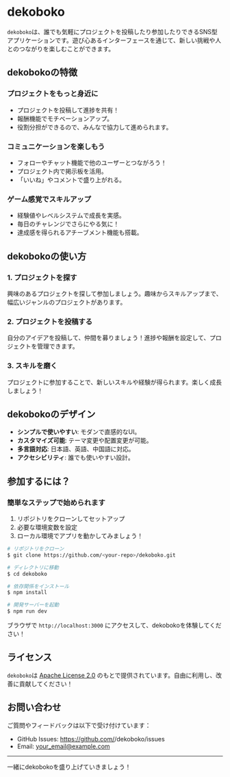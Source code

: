 # dekoboko

`dekoboko`は、誰でも気軽にプロジェクトを投稿したり参加したりできるSNS型アプリケーションです。遊び心あるインターフェースを通じて、新しい挑戦や人とのつながりを楽しむことができます。

## dekobokoの特徴

### プロジェクトをもっと身近に
- プロジェクトを投稿して進捗を共有！
- 報酬機能でモチベーションアップ。
- 役割分担ができるので、みんなで協力して進められます。

### コミュニケーションを楽しもう
- フォローやチャット機能で他のユーザーとつながろう！
- プロジェクト内で掲示板を活用。
- 「いいね」やコメントで盛り上がれる。

### ゲーム感覚でスキルアップ
- 経験値やレベルシステムで成長を実感。
- 毎日のチャレンジでさらにやる気に！
- 達成感を得られるアチーブメント機能も搭載。

## dekobokoの使い方

### 1. プロジェクトを探す
興味のあるプロジェクトを探して参加しましょう。趣味からスキルアップまで、幅広いジャンルのプロジェクトがあります。

### 2. プロジェクトを投稿する
自分のアイデアを投稿して、仲間を募りましょう！進捗や報酬を設定して、プロジェクトを管理できます。

### 3. スキルを磨く
プロジェクトに参加することで、新しいスキルや経験が得られます。楽しく成長しましょう！

## dekobokoのデザイン

- **シンプルで使いやすい**: モダンで直感的なUI。
- **カスタマイズ可能**: テーマ変更や配置変更が可能。
- **多言語対応**: 日本語、英語、中国語に対応。
- **アクセシビリティ**: 誰でも使いやすい設計。

## 参加するには？

### 簡単なステップで始められます
1. リポジトリをクローンしてセットアップ
2. 必要な環境変数を設定
3. ローカル環境でアプリを動かしてみましょう！

```bash
# リポジトリをクローン
$ git clone https://github.com/<your-repo>/dekoboko.git

# ディレクトリに移動
$ cd dekoboko

# 依存関係をインストール
$ npm install

# 開発サーバーを起動
$ npm run dev
```

ブラウザで `http://localhost:3000` にアクセスして、dekobokoを体験してください！

## ライセンス

`dekoboko`は [Apache License 2.0](LICENSE) のもとで提供されています。自由に利用し、改善に貢献してください！

## お問い合わせ

ご質問やフィードバックは以下で受け付けています：
- GitHub Issues: https://github.com/<your-repo>/dekoboko/issues
- Email: your_email@example.com

---

一緒にdekobokoを盛り上げていきましょう！
